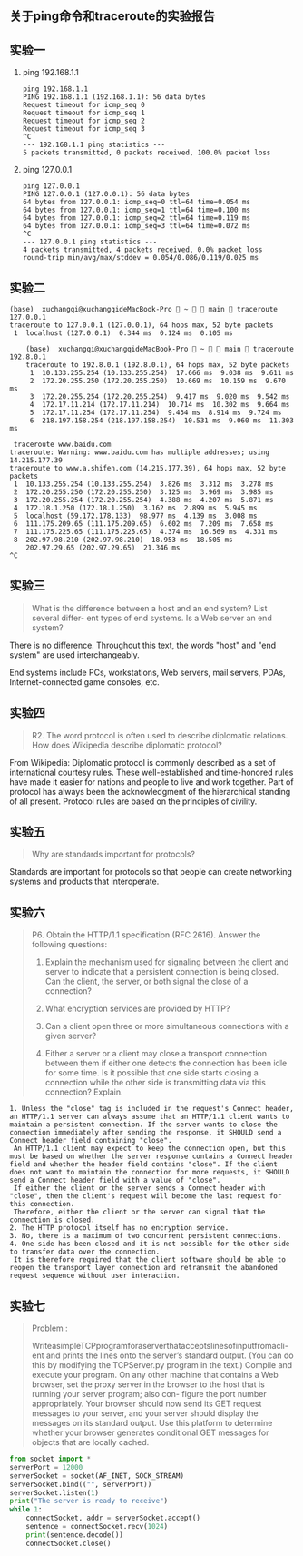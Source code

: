 ## 关于ping命令和traceroute的实验报告

## 实验一 

1. ping 192.168.1.1

   ```
   ping 192.168.1.1
   PING 192.168.1.1 (192.168.1.1): 56 data bytes
   Request timeout for icmp_seq 0
   Request timeout for icmp_seq 1
   Request timeout for icmp_seq 2
   Request timeout for icmp_seq 3
   ^C
   --- 192.168.1.1 ping statistics ---
   5 packets transmitted, 0 packets received, 100.0% packet loss
   ```

2. ping 127.0.0.1

   ```
   ping 127.0.0.1
   PING 127.0.0.1 (127.0.0.1): 56 data bytes
   64 bytes from 127.0.0.1: icmp_seq=0 ttl=64 time=0.054 ms
   64 bytes from 127.0.0.1: icmp_seq=1 ttl=64 time=0.100 ms
   64 bytes from 127.0.0.1: icmp_seq=2 ttl=64 time=0.119 ms
   64 bytes from 127.0.0.1: icmp_seq=3 ttl=64 time=0.072 ms
   ^C
   --- 127.0.0.1 ping statistics ---
   4 packets transmitted, 4 packets received, 0.0% packet loss
   round-trip min/avg/max/stddev = 0.054/0.086/0.119/0.025 ms
   ```

## 实验二

	(base)  xuchangqi@xuchangqideMacBook-Pro  ~   main  traceroute 127.0.0.1
	traceroute to 127.0.0.1 (127.0.0.1), 64 hops max, 52 byte packets
	 1  localhost (127.0.0.1)  0.344 ms  0.124 ms  0.105 ms


```
	(base)  xuchangqi@xuchangqideMacBook-Pro  ~   main  traceroute 192.8.0.1
	traceroute to 192.8.0.1 (192.8.0.1), 64 hops max, 52 byte packets
	 1  10.133.255.254 (10.133.255.254)  17.666 ms  9.038 ms  9.611 ms
	 2  172.20.255.250 (172.20.255.250)  10.669 ms  10.159 ms  9.670 ms
	 3  172.20.255.254 (172.20.255.254)  9.417 ms  9.020 ms  9.542 ms
	 4  172.17.11.214 (172.17.11.214)  10.714 ms  10.302 ms  9.664 ms
	 5  172.17.11.254 (172.17.11.254)  9.434 ms  8.914 ms  9.724 ms
	 6  218.197.158.254 (218.197.158.254)  10.531 ms  9.060 ms  11.303 ms
```

	 traceroute www.baidu.com
	traceroute: Warning: www.baidu.com has multiple addresses; using 14.215.177.39
	traceroute to www.a.shifen.com (14.215.177.39), 64 hops max, 52 byte packets
	 1  10.133.255.254 (10.133.255.254)  3.826 ms  3.312 ms  3.278 ms
	 2  172.20.255.250 (172.20.255.250)  3.125 ms  3.969 ms  3.985 ms
	 3  172.20.255.254 (172.20.255.254)  4.388 ms  4.207 ms  5.871 ms
	 4  172.18.1.250 (172.18.1.250)  3.162 ms  2.899 ms  5.945 ms
	 5  localhost (59.172.178.133)  98.977 ms  4.139 ms  3.008 ms
	 6  111.175.209.65 (111.175.209.65)  6.602 ms  7.209 ms  7.658 ms
	 7  111.175.225.65 (111.175.225.65)  4.374 ms  16.569 ms  4.331 ms
	 8  202.97.98.210 (202.97.98.210)  18.953 ms  18.505 ms
	    202.97.29.65 (202.97.29.65)  21.346 ms
	^C

## 实验三

>  What is the difference between a host and an end system? List several differ- ent types of end systems. Is a Web server an end system?

There is no difference. Throughout this text, the words "host" and "end system" are used interchangeably. 

End systems include PCs, workstations, Web servers, mail servers, PDAs, Internet-connected game consoles, etc.

## 实验四

> R2. The word protocol is often used to describe diplomatic relations. How does Wikipedia describe diplomatic protocol?

From Wikipedia: Diplomatic protocol is commonly described as a set of international courtesy rules. These well-established and time-honored rules have made it easier for nations and people to live and work together. Part of protocol has always been the acknowledgment of the hierarchical standing of all present. Protocol rules are based on the principles of civility.

## 实验五

> Why are standards important for protocols?

Standards are important for protocols so that people can create networking systems and products that interoperate.

## 实验六

> P6. Obtain the HTTP/1.1 specification (RFC 2616). Answer the following questions:
>
> 1.  Explain the mechanism used for signaling between the client and server to indicate that a persistent connection is being closed. Can the client, the server, or both signal the close of a connection?
>
> 2. What encryption services are provided by HTTP?
>
> 3. Can a client open three or more simultaneous connections with a given server?
>
> 4. Either a server or a client may close a transport connection between them if either one detects the connection has been idle for some time. Is it possible that one side starts closing a connection while the other side is transmitting data via this connection? Explain.

 	1. Unless the "close" tag is included in the request's Connect header, an HTTP/1.1 server can always assume that an HTTP/1.1 client wants to maintain a persistent connection. If the server wants to close the connection immediately after sending the response, it SHOULD send a Connect header field containing "close".
     An HTTP/1.1 client may expect to keep the connection open, but this must be based on whether the server response contains a Connect header field and whether the header field contains "close". If the client does not want to maintain the connection for more requests, it SHOULD send a Connect header field with a value of "close".
     If either the client or the server sends a Connect header with "close", then the client's request will become the last request for this connection.
     Therefore, either the client or the server can signal that the connection is closed.
 	2. The HTTP protocol itself has no encryption service.
 	3. No, there is a maximum of two concurrent persistent connections.
 	4. One side has been closed and it is not possible for the other side to transfer data over the connection.
     It is therefore required that the client software should be able to reopen the transport layer connection and retransmit the abandoned request sequence without user interaction.

## 实验七

> Problem :
>
>  WriteasimpleTCPprogramforaserverthatacceptslinesofinputfromacli- ent and prints the lines onto the server’s standard output. (You can do this by modifying the TCPServer.py program in the text.) Compile and execute your program. On any other machine that contains a Web browser, set the proxy server in the browser to the host that is running your server program; also con- figure the port number appropriately. Your browser should now send its GET request messages to your server, and your server should display the messages on its standard output. Use this platform to determine whether your browser generates conditional GET messages for objects that are locally cached.

``` python
from socket import *
serverPort = 12000
serverSocket = socket(AF_INET, SOCK_STREAM)
serverSocket.bind(("", serverPort))
serverSocket.listen(1)
print("The server is ready to receive")
while 1:
    connectSocket, addr = serverSocket.accept()
    sentence = connectSocket.recv(1024)
    print(sentence.decode())
    connectSocket.close()
```







